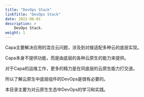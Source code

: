 ```yaml
---
title: "DevOps Stack"
linkTitle: "DevOps Stack"
date: 2022-06-01
description: >
    DevOps Stack.
weight: 1
---
```


Capa主要解决应用的混合云问题，涉及到对接适配多种云的底层实现。

Capa本身不提供功能，而是由底层的各种云原生的能力来提供。

对于Capa的运维工作，更多的精力是在同底层的云原生能力打交道。

所以了解云原生中底层组件的DevOps是很有必要的。

本目录主要为对云原生生态中DevOps的学习和实践。